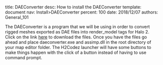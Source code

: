 title:      DAEConverter
desc:       How to install the DAEConverter
template:   document
nav:        Install>DAEConverter
percent:    100
date:       2018/12/07
authors:    General_101

The DAEConverter is a program that we will be using in order to convert rigged meshes exported as DAE files into render_model tags for Halo 2. Click on the link [here](https://cdn.discordapp.com/attachments/434382924700319745/519273028144857108/daeconverter.7z) to download the files.
Once you have the files go ahead and place daeconverter.exe and assimp.dll in the root directory of your map editor folder. The H2Codez launcher will have some buttons to make things happen with the click of a button instead of having to use command prompt.


